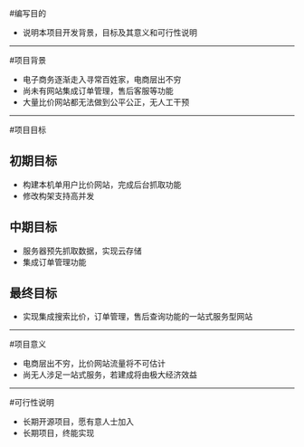 #编写目的
* 说明本项目开发背景，目标及其意义和可行性说明

---
#项目背景
* 电子商务逐渐走入寻常百姓家，电商层出不穷
* 尚未有网站集成订单管理，售后客服等功能
* 大量比价网站都无法做到公平公正，无人工干预

---
#项目目标
## 初期目标
* 构建本机单用户比价网站，完成后台抓取功能
* 修改构架支持高并发

## 中期目标
* 服务器预先抓取数据，实现云存储
* 集成订单管理功能

## 最终目标
* 实现集成搜索比价，订单管理，售后查询功能的一站式服务型网站

---
#项目意义
* 电商层出不穷，比价网站流量将不可估计
* 尚无人涉足一站式服务，若建成将由极大经济效益

---
#可行性说明
* 长期开源项目，愿有意人士加入
* 长期项目，终能实现


